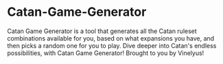 # Catan-Game-Generator
Catan Game Generator is a tool that generates all the Catan ruleset combinations available for you, based on what expansions you have, and then picks a random one for you to play. Dive deeper into Catan's endless possibilities, with Catan Game Generator!
Brought to you by Vinelyus!
